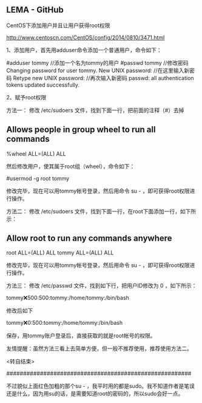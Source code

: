 ## LEMA - GitHub

CentOS下添加用户并且让用户获得root权限


http://www.centoscn.com/CentOS/config/2014/0810/3471.html


1、添加用户，首先用adduser命令添加一个普通用户，命令如下： 

#adduser tommy 
//添加一个名为tommy的用户
#passwd tommy   //修改密码
Changing password for user tommy.
New UNIX password:     //在这里输入新密码
Retype new UNIX password:  //再次输入新密码
passwd: all authentication tokens updated successfully.

2、赋予root权限 

方法一： 修改 /etc/sudoers 文件，找到下面一行，把前面的注释（#）去掉

## Allows people in group wheel to run all commands
%wheel    ALL=(ALL)    ALL

然后修改用户，使其属于root组（wheel），命令如下：

#usermod -g root tommy

修改完毕，现在可以用tommy帐号登录，然后用命令 su - ，即可获得root权限进行操作。

方法二： 修改 /etc/sudoers 文件，找到下面一行，在root下面添加一行，如下所示：

## Allow root to run any commands anywhere
root    ALL=(ALL)     ALL
tommy   ALL=(ALL)     ALL

修改完毕，现在可以用tommy帐号登录，然后用命令 su - ，即可获得root权限进行操作。

方法三： 修改 /etc/passwd 文件，找到如下行，把用户ID修改为 0 ，如下所示：

tommy:x:500:500:tommy:/home/tommy:/bin/bash

修改后如下

tommy:x:0:500:tommy:/home/tommy:/bin/bash

保存，用tommy账户登录后，直接获取的就是root帐号的权限。

友情提醒：虽然方法三看上去简单方便，但一般不推荐使用，推荐使用方法二。

 

<转自结束>

#######################################################

 

不过貌似上面红色加粗的那个su - ，我平时用的都是sudo。我不知道作者是笔误还是什么，因为用su的话，是需要知道root的密码的，所以sudo会好一点。
